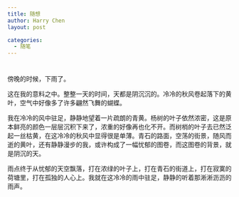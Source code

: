 ```yaml
---
title: 随想
author: Harry Chen
layout: post

categories:
  - 随笔
---
```

# 

傍晚的时候，下雨了。

这在我的意料之中。整整一天的时间，天都是阴沉沉的。冷冷的秋风卷起落下的黄叶，空气中好像多了许多翩然飞舞的蝴蝶。

我在冷冷的风中驻足，静静地望着一片疏朗的青黄。杨树的叶子依然浓密，这是原本鲜亮的颜色一层层沉积下来了，浓重的好像再也化不开。而树梢的叶子去已然泛起一丝枯黄，在这冷冷的秋风中显得很是单薄。青石的路面，空荡的街景，随风而逝的黄叶，还有静静漫步的我，或许构成了一幅忧郁的图卷，而这图卷的背景，就是阴沉的天。

雨点终于从忧郁的天空飘落，打在浓绿的叶子上，打在青石的街道上，打在寂寞的荷塘里，打在孤独的人心上。我就在这冷冷的雨中驻足，静静的听着那淅淅沥沥的雨声。
